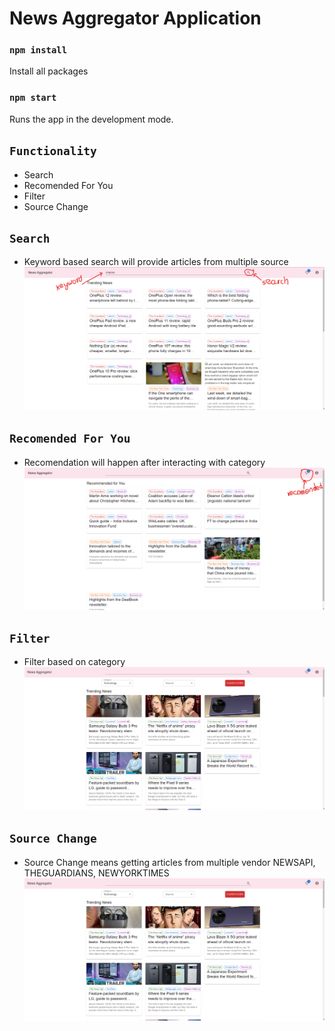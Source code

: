# News Aggregator Application

### `npm install`

Install all packages

### `npm start`

Runs the app in the development mode.

## `Functionality`

-   Search
-   Recomended For You
-   Filter
-   Source Change

## `Search`

-   Keyword based search will provide articles from multiple source
    ![Search](https://raw.githubusercontent.com/bhupiiidx/news-aggregator/main/src/Screenshot/Search.png)

## `Recomended For You`

-   Recomendation will happen after interacting with category
    ![Search](https://raw.githubusercontent.com/bhupiiidx/news-aggregator/main/src/Screenshot/Recomended.png)

## `Filter`

-   Filter based on category
    ![Selecting Filter](https://raw.githubusercontent.com/bhupiiidx/news-aggregator/main/src/Screenshot/HomeScreen.png)

## `Source Change`

-   Source Change means getting articles from multiple vendor NEWSAPI, THEGUARDIANS, NEWYORKTIMES
    ![Selecting Source](https://raw.githubusercontent.com/bhupiiidx/news-aggregator/main/src/Screenshot/HomeScreen.png)
